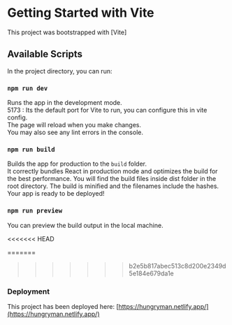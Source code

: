 # Getting Started with Vite

This project was bootstrapped with [Vite]

## Available Scripts

In the project directory, you can run:

### `npm run dev`

Runs the app in the development mode.\
5173 : Its the default port for Vite to run, you can configure this in vite config.\
The page will reload when you make changes.\
You may also see any lint errors in the console.


### `npm run build`

Builds the app for production to the `build` folder.\
It correctly bundles React in production mode and optimizes the build for the best performance.
You will find the build files inside dist folder in the root directory.
The build is minified and the filenames include the hashes.\
Your app is ready to be deployed!



### `npm run preview`

You can preview the build output in the local machine.


<<<<<<< HEAD



=======
>>>>>>> b2e5b817abec513c8d200e2349d5e184e679da1e
### Deployment

This project has been deployed here: [https://hungryman.netlify.app/](https://hungryman.netlify.app/)
